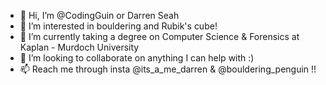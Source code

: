 - 👋 Hi, I’m @CodingGuin or Darren Seah
- 👀 I’m interested in bouldering and Rubik's cube!
- 🌱 I’m currently taking a degree on Computer Science & Forensics at Kaplan - Murdoch University
- 💞️ I’m looking to collaborate on anything I can help with :)
- 📫 Reach me through insta @its_a_me_darren & @bouldering_penguin !!

<!---
CodingGuin/CodingGuin is a ✨ special ✨ repository because its `README.md` (this file) appears on your GitHub profile.
You can click the Preview link to take a look at your changes.
--->
